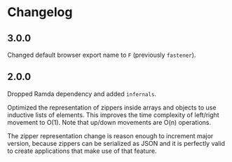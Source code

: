 # Changelog

## 3.0.0

Changed default browser export name to `F` (previously `fastener`).

## 2.0.0

Dropped Ramda dependency and added `infernals`.

Optimized the representation of zippers inside arrays and objects to use
inductive lists of elements.  This improves the time complexity of left/right
movement to O(1).  Note that up/down movements are O(n) operations.

The zipper representation change is reason enough to increment major version,
because zippers can be serialized as JSON and it is perfectly valid to create
applications that make use of that feature.
